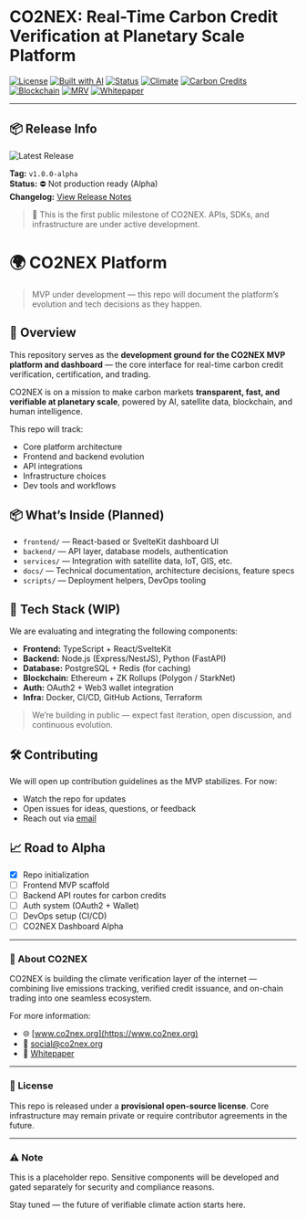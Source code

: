 # CO2NEX: Real-Time Carbon Credit Verification at Planetary Scale Platform

[![License](https://img.shields.io/badge/license-CC%20BY%204.0-blue)](LICENSE.md)
[![Built with AI](https://img.shields.io/badge/AI-Verified-blue)](#)
[![Status](https://img.shields.io/badge/status-Active-brightgreen)](#)
[![Climate](https://img.shields.io/badge/topic-Climate-lightgrey)](#)
[![Carbon Credits](https://img.shields.io/badge/topic-Carbon--Credits-lightgrey)](#)
[![Blockchain](https://img.shields.io/badge/topic-Blockchain-lightgrey)](#)
[![MRV](https://img.shields.io/badge/topic-MRV-lightgrey)](#)
[![Whitepaper](https://img.shields.io/badge/type-Whitepaper-yellow)](#)

---

## 📦 Release Info

![Latest Release](https://img.shields.io/github/v/release/co2nex/co2nex-platform?include_prereleases)

**Tag:** `v1.0.0-alpha`  
**Status:** ⛔ Not production ready (Alpha)  
**Changelog:** [View Release Notes](https://github.com/co2nex/co2nex-platform/releases/tag/v1.0.0-alpha)

> 🚀 This is the first public milestone of CO2NEX. APIs, SDKs, and infrastructure are under active development.

# 🌍 CO2NEX Platform

> MVP under development — this repo will document the platform’s evolution and tech decisions as they happen.

## 🔧 Overview

This repository serves as the **development ground for the CO2NEX MVP platform and dashboard** — the core interface for real-time carbon credit verification, certification, and trading.

CO2NEX is on a mission to make carbon markets **transparent, fast, and verifiable at planetary scale**, powered by AI, satellite data, blockchain, and human intelligence.

This repo will track:
- Core platform architecture
- Frontend and backend evolution
- API integrations
- Infrastructure choices
- Dev tools and workflows

## 📦 What’s Inside (Planned)

- `frontend/` — React-based or SvelteKit dashboard UI
- `backend/` — API layer, database models, authentication
- `services/` — Integration with satellite data, IoT, GIS, etc.
- `docs/` — Technical documentation, architecture decisions, feature specs
- `scripts/` — Deployment helpers, DevOps tooling

## 🧱 Tech Stack (WIP)

We are evaluating and integrating the following components:

- **Frontend:** TypeScript + React/SvelteKit
- **Backend:** Node.js (Express/NestJS), Python (FastAPI)
- **Database:** PostgreSQL + Redis (for caching)
- **Blockchain:** Ethereum + ZK Rollups (Polygon / StarkNet)
- **Auth:** OAuth2 + Web3 wallet integration
- **Infra:** Docker, CI/CD, GitHub Actions, Terraform

> We’re building in public — expect fast iteration, open discussion, and continuous evolution.

## 🛠️ Contributing

We will open up contribution guidelines as the MVP stabilizes.
For now:
- Watch the repo for updates
- Open issues for ideas, questions, or feedback
- Reach out via [email](mailto:social@co2nex.org)

## 📈 Road to Alpha

- [x] Repo initialization
- [ ] Frontend MVP scaffold
- [ ] Backend API routes for carbon credits
- [ ] Auth system (OAuth2 + Wallet)
- [ ] DevOps setup (CI/CD)
- [ ] CO2NEX Dashboard Alpha

---

### 🧠 About CO2NEX

CO2NEX is building the climate verification layer of the internet — combining live emissions tracking, verified credit issuance, and on-chain trading into one seamless ecosystem.

For more information:
- 🌐 [www.co2nex.org](https://www.co2nex.org)
- 📩 social@co2nex.org
- 🧾 [Whitepaper](https://github.com/co2nex/whitepaper)

---

### 📄 License

This repo is released under a **provisional open-source license**. Core infrastructure may remain private or require contributor agreements in the future.

---

### ⚠️ Note

This is a placeholder repo. Sensitive components will be developed and gated separately for security and compliance reasons.

Stay tuned — the future of verifiable climate action starts here.
